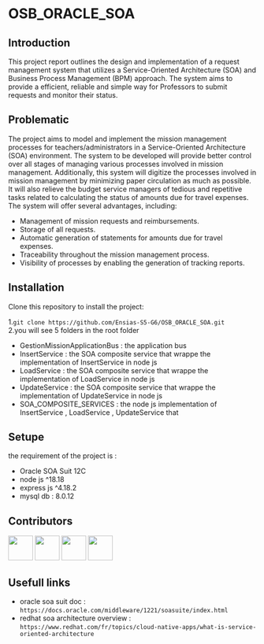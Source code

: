 # OSB_ORACLE_SOA

## Introduction
This project report outlines the design and implementation of a request management system
that utilizes a Service-Oriented Architecture (SOA) and Business Process Management (BPM)
approach. The system aims to provide a efficient, reliable and simple way for Professors to
submit requests and monitor their status.

## Problematic
The project aims to model and implement the mission management processes for teachers/administrators in a Service-Oriented Architecture (SOA) environment. The system to be developed will provide better control over all stages of managing various processes involved in mission management. Additionally, this system will digitize the processes involved in mission management by minimizing paper circulation as much as possible. It will also relieve the budget service managers of tedious and repetitive tasks related to calculating the status of amounts due for travel expenses. The system will offer several advantages, including:

- Management of mission requests and reimbursements.  
- Storage of all requests.
- Automatic generation of statements for amounts due for travel expenses.
- Traceability throughout the mission management process.
- Visibility of processes by enabling the generation of tracking reports.


## Installation
Clone this repository to install the project:

1.`git clone https://github.com/Ensias-S5-G6/OSB_ORACLE_SOA.git`\
2.you will see 5 folders in the root folder
- GestionMissionApplicationBus : the application bus
- InsertService : the SOA composite service that wrappe the implementation of InsertService in node js
- LoadService :  the SOA composite service that wrappe the implementation of LoadService in node js
- UpdateService : the SOA composite service that wrappe the implementation of UpdateService in node js
- SOA_COMPOSITE_SERVICES : the node js  implementation of InsertService , LoadService , UpdateService that

## Setupe
the requirement of the project is  : 
- Oracle SOA Suit 12C
- node js ^18.18
- express js  ^4.18.2
- mysql db : 8.0.12

## Contributors

[<img src="https://avatars.githubusercontent.com/u/96293231?v=4" width="50px">](https://github.com/GodWilldev)
[<img src="https://avatars.githubusercontent.com/u/148327695?v=4" width="50px">](https://github.com/dianeDev224)
[<img src="https://avatars.githubusercontent.com/u/125375032?v=4" width="50px">](https://github.com/ChaimaaRO)
[<img src="https://avatars.githubusercontent.com/u/101372554?v=4" width="50px">](https://github.com/houdasam)

## Usefull links
- oracle soa suit  doc : `https://docs.oracle.com/middleware/1221/soasuite/index.html`
- redhat soa architecture overview :  `https://www.redhat.com/fr/topics/cloud-native-apps/what-is-service-oriented-architecture`




